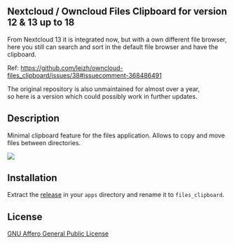 Nextcloud / Owncloud Files Clipboard for version 12 & 13 up to 18
-----------
From Nextcloud 13 it is integrated now, but with a own different file browser,  
here you still can search and sort in the default file browser and have the clipboard.

Ref: https://github.com/leizh/owncloud-files_clipboard/issues/38#issuecomment-368486491

The original repository is also unmaintained for almost over a year,  
so here is a version which could possibly work in further updates.

Description
-----------
Minimal clipboard feature for the files application. Allows to copy and move files between directories.

![](https://raw.githubusercontent.com/leizh/owncloud-files_clipboard/master/appinfo/screenshot.gif)

Installation
------------
Extract the [release](https://github.com/leizh/owncloud-files_clipboard/releases/latest) in your `apps` directory and rename it to `files_clipboard`.

License
-------
[GNU Affero General Public License](http://www.gnu.org/licenses/agpl-3.0.html)
